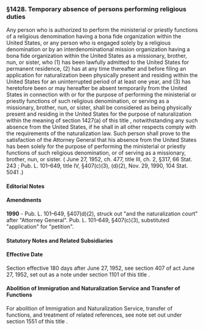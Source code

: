 <!--
url: https://uscode.house.gov/view.xhtml?req=granuleid:USC-prelim-title8-section1428&num=0&edition=prelim
date_accessed: 2024-07-28 23:45:55
-->
### §1428\. Temporary absence of persons performing religious duties
 Any person who is authorized to perform the ministerial or priestly functions of a religious denomination having a bona fide organization within the United States, or any person who is engaged solely by a religious denomination or by an interdenominational mission organization having a bona fide organization within the United States as a missionary, brother, nun, or sister, who (1\) has been lawfully admitted to the United States for permanent residence, (2\) has at any time thereafter and before filing an application for naturalization been physically present and residing within the United States for an uninterrupted period of at least one year, and (3\) has heretofore been or may hereafter be absent temporarily from the United States in connection with or for the purpose of performing the ministerial or priestly functions of such religious denomination, or serving as a missionary, brother, nun, or sister, shall be considered as being physically present and residing in the United States for the purpose of naturalization within the meaning of
 section 1427(a) of this title
 , notwithstanding any such absence from the United States, if he shall in all other respects comply with the requirements of the naturalization law. Such person shall prove to the satisfaction of the Attorney General that his absence from the United States has been solely for the purpose of performing the ministerial or priestly functions of such religious denomination, or of serving as a missionary, brother, nun, or sister.
 (
 June 27, 1952, ch. 477, title III, ch. 2, §317,
 66 Stat. 243
 ;
 Pub. L. 101–649,
 title IV, §407(c)(3\), (d)(2\), Nov. 29, 1990,
 104 Stat. 5041
 .)
#### **Editorial Notes**
#### Amendments
**1990** 
 \-
 Pub. L. 101–649,
 §407(d)(2\), struck out "and the naturalization court" after "Attorney General".
 Pub. L. 101–649,
 §407(c)(3\), substituted "application" for "petition".
#### **Statutory Notes and Related Subsidiaries**
#### Effective Date
 Section effective 180 days after June 27, 1952, see section 407 of act June 27, 1952, set out as a note under
 section 1101 of this title
 .
#### Abolition of Immigration and Naturalization Service and Transfer of Functions
 For abolition of Immigration and Naturalization Service, transfer of functions, and treatment of related references, see note set out under
 section 1551 of this title
 .
